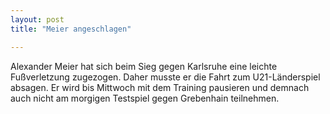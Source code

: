 ```yaml
---
layout: post
title: "Meier angeschlagen"

---
```


Alexander Meier hat sich beim Sieg gegen Karlsruhe eine leichte Fußverletzung zugezogen. Daher musste er die Fahrt zum U21-Länderspiel absagen. Er wird bis Mittwoch mit dem Training pausieren und demnach auch nicht am morgigen Testspiel gegen Grebenhain teilnehmen.


